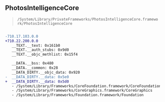 ## PhotosIntelligenceCore

> `/System/Library/PrivateFrameworks/PhotosIntelligenceCore.framework/PhotosIntelligenceCore`

```diff

-710.17.103.0.0
+710.22.200.0.0
   __TEXT.__text: 0x161b0
   __TEXT.__auth_stubs: 0x9d0
   __TEXT.__objc_methlist: 0x15f4

   __DATA.__bss: 0x480
   __DATA.__common: 0x28
   __DATA_DIRTY.__objc_data: 0x920
-  __DATA_DIRTY.__data: 0x5e0
+  __DATA_DIRTY.__data: 0x5d0
   - /System/Library/Frameworks/CoreFoundation.framework/CoreFoundation
   - /System/Library/Frameworks/CoreGraphics.framework/CoreGraphics
   - /System/Library/Frameworks/Foundation.framework/Foundation

```
